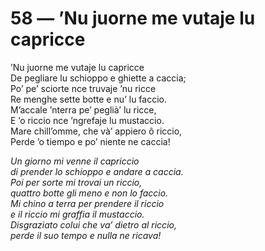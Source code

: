 # 58 — ’Nu juorne me vutaje lu capricce

’Nu juorne me vutaje lu capricce  
De pegliare lu schioppo e ghiette a caccia;  
Po’ pe’ sciorte nce truvaje ’nu ricce  
Re menghe sette botte e nu’ lu faccio.  
M’accale ’nterra pe’ peglià’ lu ricce,  
E ’o riccio nce ’ngrefaje lu mustaccio.  
Mare chill’omme, che và’ appiero ô riccio,  
Perde ’o tiempo e po’ niente ne caccia!

_Un giorno mi venne il capriccio  
di prender lo schioppo e andare a caccia.  
Poi per sorte mi trovai un riccio,  
quattro botte gli meno e non lo faccio.  
Mi chino a terra per prendere il riccio  
e il riccio mi graffia il mustaccio.  
Disgraziato colui che va’ dietro al riccio,  
perde il suo tempo e nulla ne ricava!_

